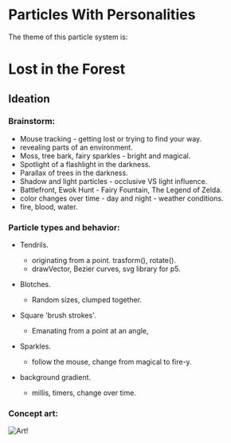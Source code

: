 # Particles With Personalities

The theme of this particle system is: 

# Lost in the Forest

## Ideation

### Brainstorm:

- Mouse tracking - getting lost or trying to find your way.
- revealing parts of an environment.
- Moss, tree bark, fairy sparkles - bright and magical.
- Spotlight of a flashlight in the darkness.
- Parallax of trees in the darkness.
- Shadow and light particles - occlusive VS light influence.
- Battlefront, Ewok Hunt - Fairy Fountain, The Legend of Zelda.
- color changes over time - day and night - weather conditions.
- fire, blood, water.

### Particle types and behavior:

- Tendrils.
    - originating from a point. trasform(), rotate().
    - drawVector, Bezier curves, svg library for p5.

- Blotches.
    - Random sizes, clumped together.

- Square 'brush strokes'.
    - Emanating from a point at an angle,

- Sparkles. 
    - follow the mouse, change from magical to fire-y.

- background gradient. 
    - millis, timers, change over time.

### Concept art:

![Art!](assets/images/particles-concept.png)

